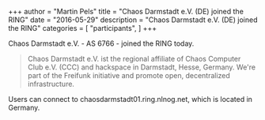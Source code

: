 +++
author = "Martin Pels"
title = "Chaos Darmstadt e.V. (DE) joined the RING"
date = "2016-05-29"
description = "Chaos Darmstadt e.V. (DE) joined the RING"
categories = [
    "participants",
]
+++

Chaos Darmstadt e.V. - AS 6766 - joined the RING today.

> Chaos Darmstadt e.V. ist the regional affiliate of Chaos Computer Club e.V. (CCC) and hackspace in Darmstadt,  Hesse, Germany. We're part of the Freifunk initiative and promote open, decentralized infrastructure.

Users can connect to chaosdarmstadt01.ring.nlnog.net, which is located in Germany.


